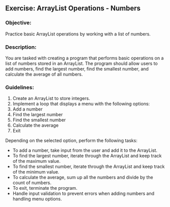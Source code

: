 ## Exercise: ArrayList Operations - Numbers

### Objective:
Practice basic ArrayList operations by working with a list of numbers.

### Description:
You are tasked with creating a program that performs basic operations on a list of numbers stored in an ArrayList. The program should allow users to add numbers, find the largest number, find the smallest number, and calculate the average of all numbers.

### Guidelines:

1.	Create an ArrayList to store integers.
2.	Implement a loop that displays a menu with the following options:
3.	Add a number
4.	Find the largest number
5.	Find the smallest number
6.	Calculate the average
7.	Exit

Depending on the selected option, perform the following tasks:

- To add a number, take input from the user and add it to the ArrayList.
- To find the largest number, iterate through the ArrayList and keep track of the maximum value.
- To find the smallest number, iterate through the ArrayList and keep track of the minimum value.
- To calculate the average, sum up all the numbers and divide by the count of numbers.
- To exit, terminate the program.
- Handle input validation to prevent errors when adding numbers and handling menu options.
